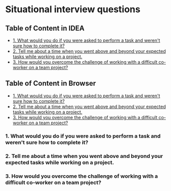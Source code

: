 # Situational interview questions
<!-- TOC -->

## Table of Content in IDEA

* [1. What would you do if you were asked to perform a task and weren't sure how to complete it?](#1-what-would-you-do-if-you-were-asked-to-perform-a-task-and-werent-sure-how-to-complete-it)
* [2. Tell me about a time when you went above and beyond your expected tasks while working on a project.](#2-tell-me-about-a-time-when-you-went-above-and-beyond-your-expected-tasks-while-working-on-a-project)
* [3. How would you overcome the challenge of working with a difficult co-worker on a team project?](#3-how-would-you-overcome-the-challenge-of-working-with-a-difficult-co-worker-on-a-team-project)

<!-- TOC -->

## Table of Content in Browser

* [1. What would you do if you were asked to perform a task and weren't sure how to complete it?](#1)
* [2. Tell me about a time when you went above and beyond your expected tasks while working on a project.](#2)
* [3. How would you overcome the challenge of working with a difficult co-worker on a team project?](#3)

### 1. What would you do if you were asked to perform a task and weren't sure how to complete it?<a name="1"/>

### 2. Tell me about a time when you went above and beyond your expected tasks while working on a project.<a name="2"/>

### 3. How would you overcome the challenge of working with a difficult co-worker on a team project?<a name="3"/>